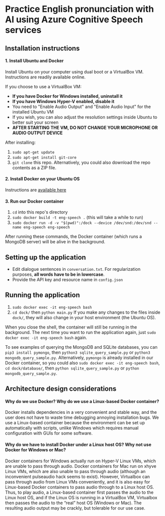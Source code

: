 # Practice English pronunciation with AI using Azure Cognitive Speech services

## Installation instructions

#### 1. Install Ubuntu and Docker
Install Ubuntu on your computer using dual boot or a VirtualBox VM. Instructions are readily available online.

If you choose to use a VirtualBox VM:
* **If you have Docker for Windows installed, uninstall it**
* **If you have Windows Hyper-V enabled, disable it**
* You need to "Enable Audio Output" and "Enable Audio Input" for the installed Ubuntu VM
* If you wish, you can also adjust the resolution settings inside Ubuntu to better suit your screen
* **AFTER STARTING THE VM, DO NOT CHANGE YOUR MICROPHONE OR AUDIO OUTPUT DEVICE**

After installing:
1. `sudo apt-get update`
2. `sudo apt-get install git-core`
3. `git clone` this repo. Alternatively, you could also download the repo contents as a ZIP file.

#### 2. Install Docker on your Ubuntu OS
Instructions are [available here](https://docs.docker.com/install/linux/docker-ce/ubuntu/)

#### 3. Run our Docker container
1. `cd` into this repo's directory
2. `sudo docker build -t eng-speech .` (this will take a while to run)
3. `sudo docker run -d -v "$(pwd)":/dock --device /dev/snd:/dev/snd --name eng-speech eng-speech`

After running these commands, the Docker container (which runs a MongoDB server) will be alive in the background.

## Setting up the application
* Edit dialogue sentences in `conversation.txt`. For regularization purposes, **all words have to be in lowercase**.
* Provide the API key and resource name in `config.json`

## Running the application
1. `sudo docker exec -it eng-speech bash`
2. `cd dock/` then `python main.py`
If you make any changes to the files inside `dock/`, they will also change in your host environment (the Ubuntu OS).

When you close the shell, the container will still be running in the background. The next time you want to run the application again, just `sudo docker exec -it eng-speech bash` again.

To see examples of querying the MongoDB and SQLite databases, you can `pip3 install pymongo`, then `python3 sqlite_query_sample.py` or `python3 mongodb_query_sample.py`.
Alternatively, `pymongo` is already installed in our Docker container, so you could also `sudo docker exec -it eng-speech bash`, `cd dock/database/`, then `python sqlite_query_sample.py` or `python mongodb_query_sample.py`.

## Architecture design considerations

#### Why do we use Docker? Why do we use a Linux-based Docker container?
Docker installs dependencies in a very convenient and stable way, and the user does not have to waste time debugging annoying installation bugs. We use a Linux-based container because the environment can be set up automatically with scripts, unlike Windows which requires manual configuration with GUIs for some software.

#### Why do we have to install Docker under a Linux host OS? Why not use Docker for Windows or Mac?
Docker containers for Windows actually run on Hyper-V Linux VMs, which are unable to pass through audio. Docker containers for Mac run on xhyve Linux VMs, which are also unable to pass through audio (although an inconvenient pulseaudio hack seems to exist). However, Virtualbox can pass through audio from Linux VMs conveniently, and it is also easy for Linux-based Docker containers to pass audio through to a Linux host OS. Thus, to play audio, a Linux-based container first passes the audio to the Linux host OS, and if the Linux OS is running in a VirtualBox VM, Virtualbox then passes the audio to the “real” host OS (Windows or Mac). The resulting audio output may be crackly, but tolerable for our use case.
